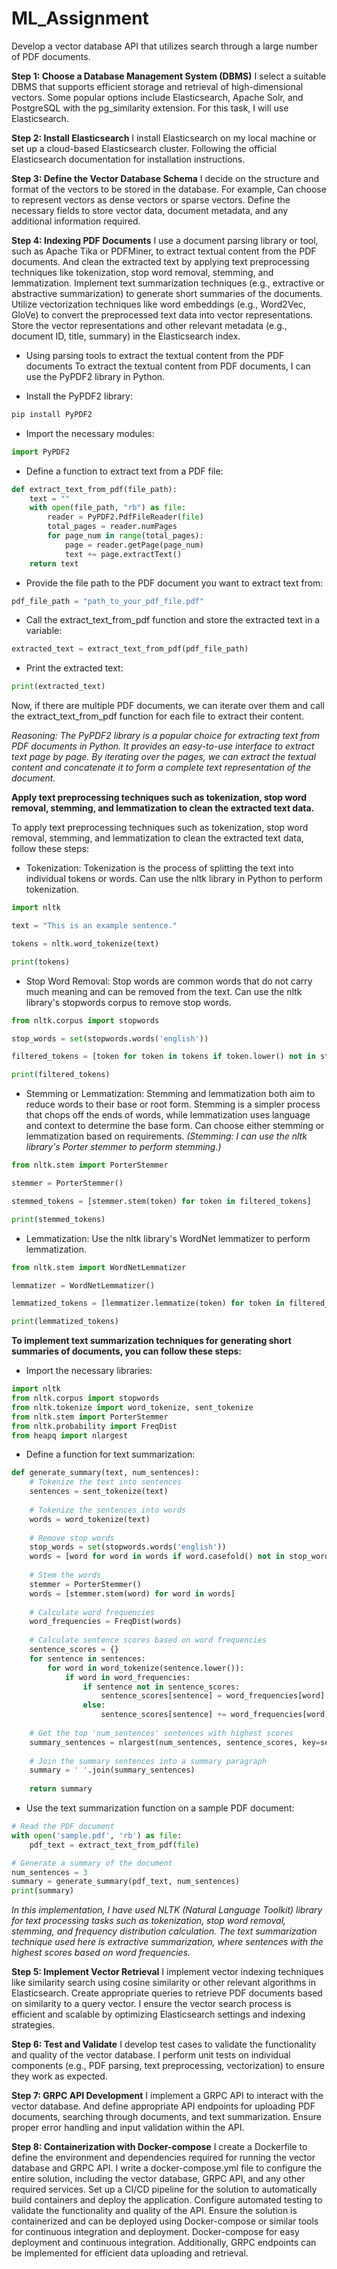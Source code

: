 # ML_Assignment
Develop a vector database API that utilizes search through a large number of PDF documents. 


**Step 1: Choose a Database Management System (DBMS)**
I select a suitable DBMS that supports efficient storage and retrieval of high-dimensional vectors. Some popular options include Elasticsearch, Apache Solr, and PostgreSQL with the pg_similarity extension. For this task, I will use Elasticsearch.

**Step 2: Install Elasticsearch**
I install Elasticsearch on my local machine or set up a cloud-based Elasticsearch cluster. Following the official Elasticsearch documentation for installation instructions.

**Step 3: Define the Vector Database Schema**
I decide on the structure and format of the vectors to be stored in the database. For example, Can choose to represent vectors as dense vectors or sparse vectors.
Define the necessary fields to store vector data, document metadata, and any additional information required.

**Step 4: Indexing PDF Documents**
I use a document parsing library or tool, such as Apache Tika or PDFMiner, to extract textual content from the PDF documents.
And clean the extracted text by applying text preprocessing techniques like tokenization, stop word removal, stemming, and lemmatization.
Implement text summarization techniques (e.g., extractive or abstractive summarization) to generate short summaries of the documents.
Utilize vectorization techniques like word embeddings (e.g., Word2Vec, GloVe) to convert the preprocessed text data into vector representations.
Store the vector representations and other relevant metadata (e.g., document ID, title, summary) in the Elasticsearch index.

- Using parsing tools to extract the textual content from the PDF documents
To extract the textual content from PDF documents, I can use the PyPDF2 library in Python.

- Install the PyPDF2 library:
```python
pip install PyPDF2
```

- Import the necessary modules:
```python
import PyPDF2
```

- Define a function to extract text from a PDF file:
```python
def extract_text_from_pdf(file_path):
    text = ""
    with open(file_path, "rb") as file:
        reader = PyPDF2.PdfFileReader(file)
        total_pages = reader.numPages
        for page_num in range(total_pages):
            page = reader.getPage(page_num)
            text += page.extractText()
    return text
```

- Provide the file path to the PDF document you want to extract text from:
```python
pdf_file_path = "path_to_your_pdf_file.pdf"
```

- Call the extract_text_from_pdf function and store the extracted text in a variable:
```python
extracted_text = extract_text_from_pdf(pdf_file_path)
```

- Print the extracted text:
```python
print(extracted_text)
```

Now, if there are multiple PDF documents, we can iterate over them and call the extract_text_from_pdf function for each file to extract their content.

*Reasoning: The PyPDF2 library is a popular choice for extracting text from PDF documents in Python. It provides an easy-to-use interface to extract text page by page. By iterating over the pages, we can extract the textual content and concatenate it to form a complete text representation of the document.*

**Apply text preprocessing techniques such as tokenization, stop word removal, stemming, and lemmatization to clean the extracted text data.**

To apply text preprocessing techniques such as tokenization, stop word removal, stemming, and lemmatization to clean the extracted text data, follow these steps:

- Tokenization: Tokenization is the process of splitting the text into individual tokens or words. Can use the nltk library in Python to perform tokenization.
```python
import nltk

text = "This is an example sentence."

tokens = nltk.word_tokenize(text)

print(tokens)
```

- Stop Word Removal: Stop words are common words that do not carry much meaning and can be removed from the text. Can use the nltk library's stopwords corpus to remove stop words.
```python
from nltk.corpus import stopwords

stop_words = set(stopwords.words('english'))

filtered_tokens = [token for token in tokens if token.lower() not in stop_words]

print(filtered_tokens)
```

- Stemming or Lemmatization: Stemming and lemmatization both aim to reduce words to their base or root form. Stemming is a simpler process that chops off the ends of words, while lemmatization uses language and context to determine the base form. Can choose either stemming or lemmatization based on requirements.
*(Stemming: I can use the nltk library's Porter stemmer to perform stemming.)*
```python
from nltk.stem import PorterStemmer

stemmer = PorterStemmer()

stemmed_tokens = [stemmer.stem(token) for token in filtered_tokens]

print(stemmed_tokens)

```

- Lemmatization: Use the nltk library's WordNet lemmatizer to perform lemmatization.
```python
from nltk.stem import WordNetLemmatizer

lemmatizer = WordNetLemmatizer()

lemmatized_tokens = [lemmatizer.lemmatize(token) for token in filtered_tokens]

print(lemmatized_tokens)

```

**To implement text summarization techniques for generating short summaries of documents, you can follow these steps:**
- Import the necessary libraries:
```python
import nltk
from nltk.corpus import stopwords
from nltk.tokenize import word_tokenize, sent_tokenize
from nltk.stem import PorterStemmer
from nltk.probability import FreqDist
from heapq import nlargest
```

- Define a function for text summarization:
```python
def generate_summary(text, num_sentences):
    # Tokenize the text into sentences
    sentences = sent_tokenize(text)
    
    # Tokenize the sentences into words
    words = word_tokenize(text)
    
    # Remove stop words
    stop_words = set(stopwords.words('english'))
    words = [word for word in words if word.casefold() not in stop_words]
    
    # Stem the words
    stemmer = PorterStemmer()
    words = [stemmer.stem(word) for word in words]
    
    # Calculate word frequencies
    word_frequencies = FreqDist(words)
    
    # Calculate sentence scores based on word frequencies
    sentence_scores = {}
    for sentence in sentences:
        for word in word_tokenize(sentence.lower()):
            if word in word_frequencies:
                if sentence not in sentence_scores:
                    sentence_scores[sentence] = word_frequencies[word]
                else:
                    sentence_scores[sentence] += word_frequencies[word]
    
    # Get the top 'num_sentences' sentences with highest scores
    summary_sentences = nlargest(num_sentences, sentence_scores, key=sentence_scores.get)
    
    # Join the summary sentences into a summary paragraph
    summary = ' '.join(summary_sentences)
    
    return summary
```

- Use the text summarization function on a sample PDF document:
```python
# Read the PDF document
with open('sample.pdf', 'rb') as file:
    pdf_text = extract_text_from_pdf(file)

# Generate a summary of the document
num_sentences = 3
summary = generate_summary(pdf_text, num_sentences)
print(summary)
```

*In this implementation, I have used NLTK (Natural Language Toolkit) library for text processing tasks such as tokenization, stop word removal, stemming, and frequency distribution calculation. The text summarization technique used here is extractive summarization, where sentences with the highest scores based on word frequencies.*





**Step 5: Implement Vector Retrieval**
I implement vector indexing techniques like similarity search using cosine similarity or other relevant algorithms in Elasticsearch.
Create appropriate queries to retrieve PDF documents based on similarity to a query vector. 
I ensure the vector search process is efficient and scalable by optimizing Elasticsearch settings and indexing strategies.

**Step 6: Test and Validate**
I develop test cases to validate the functionality and quality of the vector database.
I perform unit tests on individual components (e.g., PDF parsing, text preprocessing, vectorization) to ensure they work as expected.

**Step 7: GRPC API Development**
I implement a GRPC API to interact with the vector database.
And define appropriate API endpoints for uploading PDF documents, searching through documents, and text summarization.
Ensure proper error handling and input validation within the API.

**Step 8: Containerization with Docker-compose**
I create a Dockerfile to define the environment and dependencies required for running the vector database and GRPC API.
I write a docker-compose.yml file to configure the entire solution, including the vector database, GRPC API, and any other required services.
Set up a CI/CD pipeline for the solution to automatically build containers and deploy the application.
Configure automated testing to validate the functionality and quality of the API.
Ensure the solution is containerized and can be deployed using Docker-compose or similar tools for continuous integration and deployment.
Docker-compose for easy deployment and continuous integration. Additionally, GRPC endpoints can be implemented for efficient data uploading and retrieval.
